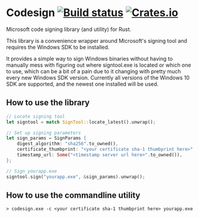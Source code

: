# Codesign [![Build status](https://ci.appveyor.com/api/projects/status/ollapsvtxks5ngu5?svg=true)](https://ci.appveyor.com/project/forbjok/rust-codesign) [![Crates.io](https://img.shields.io/crates/v/codesign.svg)](https://crates.io/crates/codesign)

Microsoft code signing library (and utility) for Rust.

This library is a convenience wrapper around Microsoft's signing tool and requires the Windows SDK to be installed.

It provides a simple way to sign Windows binaries without having to manually mess with figuring out where signtool.exe is located or which one to use, which can be a bit of a pain due to it changing with pretty much every new Windows SDK version. Currently all versions of the Windows 10 SDK are supported, and the newest one installed will be used.

## How to use the library

```rust
// Locate signing tool
let signtool = match SignTool::locate_latest().unwrap();

// Set up signing parameters
let sign_params = SignParams {
    digest_algorithm: "sha256".to_owned(),
    certificate_thumbprint: "<your certificate sha-1 thumbprint here>".to_owned(),
    timestamp_url: Some("<timestamp server url here>".to_owned()),
};

// Sign yourapp.exe
signtool.sign("yourapp.exe", &sign_params).unwrap();
```

## How to use the commandline utility

```
> codesign.exe -c <your certificate sha-1 thumbprint here> yourapp.exe
```
